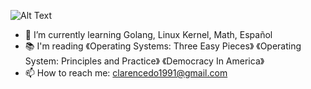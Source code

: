 ![Alt Text](neofetch.gif)

<!--
**clarencedo/clarencedo** is a ✨ _special_ ✨ repository because its `README.md` (this file) appears on your GitHub profile.

Here are some ideas to get you started:

- 🔭 I’m currently working on ...
- 🌱 I’m currently learning ...
- 👯 I’m looking to collaborate on ...
- 🤔 I’m looking for help with ...
- 💬 Ask me about ...
- 📫 How to reach me: ...
- 😄 Pronouns: ...
- ⚡ Fun fact: ...
-->
- 🌱 I’m currently learning Golang, Linux Kernel, Math, Español
- :books: I'm reading 《Operating Systems: Three Easy Pieces》 《Operating System: Principles and Practice》 《Democracy In America》
- 📫 How to reach me: clarencedo1991@gmail.com
